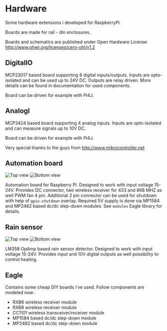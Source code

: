 # Hardware
Some hardware extensions i developed for RaspberryPi.

Boards are made for rail - din enclosures.

Boards and schematics are published under Open Hardware License:
http://www.ohwr.org/licenses/cern-ohl/v1.2

DigitalIO
----------
MCP23017 based board supporting 8 digital inputs/outputs.
Inputs are opto-isolated and can be used up to 24V DC.
Outputs are relay driven. More details can be found in
documentation for used components.

Board can be driven for example with Pi4J.

AnalogI
-------
MCP3424 based board supporting 4 analog inputs.
Inputs are opto-isolated and can measure signals up to 10V DC.

Board can be driven for example with Pi4J.


Very special thanks to the guys from http://www.mikrocontroller.net

Automation board
----------------

![Top view](./MainBoard/MainBoardTop.svg)
![Bottom view](./MainBoard/MainBoardBottom.svg)

Automation board for Raspberry PI. Designed to work with input voltage 15-24V.
Provides I2C connector, two wireless receiver for 433 and 868 MHZ as well PWM
fan 4 pin. Additional 2 pin connector can be used for shutdown with help of
`gpio-shutdown` overlay. Required 5V supply is done via MP1584 and MP2482 based
dc/dc step-down modules. See `modules` Eagle library for details.

Rain sensor
-----------

![Top view](./Regensensor/RainSensorTop.svg)
![Bottom view](./Regensensor/RainSensorBottom.svg)

LM358 OpAmp based rain sensor detector. Designed to work with input voltage 15-24V.
Provides input and 10V digital outputs as well possibility to control heating.

Eagle
-------
Contains some cheap DIY boards i've used. Follow components are modeled now:
- RXB6 wireless receiver module
- RXB8 wireless receiver module
- CC1101 wireless transceiver/receiver module
- MP1584 based dc/dc step-down module
- MP2482 based dc/dc step-down module
